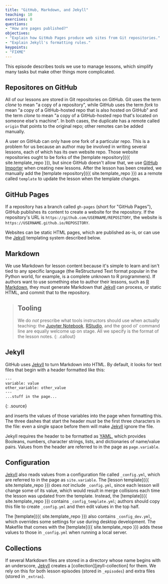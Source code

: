 ```yaml
---
title: "GitHub, Markdown, and Jekyll"
teaching: 10
exercises: 0
questions:
- "How are pages published?"
objectives:
- "Explain how GitHub Pages produce web sites from Git repositories."
- "Explain Jekyll's formatting rules."
keypoints:
- "FIXME"
---
```

This episode describes tools we use to manage lessons,
which simplify many tasks but make other things more complicated.

## Repositores on GitHub

All of our lessons are stored in Git repositories on GitHub.
Git uses the term *clone* to mean "a copy of a repository",
while GitHub uses the term *fork* to mean "a copy of a GitHub-hosted repo that is also hosted on GitHub"
and the term *clone* to mean "a copy of a GitHub-hosted repo that's located on someone else's machine".
In both cases,
the duplicate has a remote called `origin` that points to the original repo;
other remotes can be added manually.

A user on GitHub can only have one fork of a particular repo.
This is a problem for us because an author may be involved in writing several lessons,
each of which has its own website repo.
Those website repositories ought to be forks of the [template repository]({{ site.template_repo }}),
but since GitHub doesn't allow that,
we use [GitHub Importer][github-importer] when creating new lessons.
After the lesson has been created,
we manually add the [template repository]({{ site.template_repo }}) as a remote called `template`
to update the lesson when the template changes.

## GitHub Pages

If a repository has a branch called `gh-pages` (short for "GitHub Pages"),
GitHub publishes its content to create a website for the repository.
If the repository's URL is `https://github.com/USERNAME/REPOSITORY`,
the website is `https://USERNAME.github.io/REPOSITORY`.

Websites can be static HTML pages,
which are published as-is,
or can use the [Jekyll][jekyll] templating system described below.

## Markdown

We use Markdown for lesson content because it's simple to learn
and isn't tied to any specific language
(the ReStructured Text format popular in the Python world,
for example,
is a complete unknown to R programmers).
If authors want to use something else to author their lessons,
such as [R Markdown][r-markdown],
they must generate Markdown that [Jekyll][jekyll] can process,
or static HTML,
and commit that to the repository.

> ## Tooling
>
> We do *not* prescribe what tools instructors should use when actually teaching:
> the [Jupyter Notebook][jupyter],
> [RStudio][rstudio],
> and the good ol' command line are equally welcome up on stage.
> All we specify is the format of the lesson notes.
{: .callout}

## Jekyll

GitHub uses [Jekyll][jekyll] to turn Markdown into HTML.
By default,
it looks for text files that begin with a header formatted like this:

~~~
---
variable: value
other_variable: other_value
---
...stuff in the page...
~~~
{: .source}

and inserts the values of those variables into the page when formatting this.
The three dashes that start the header *must* be the first three characters in the file:
even a single space before them will make [Jekyll][jekyll] ignore the file.

Jekyll requires the header to be formatted as [YAML][yaml],
which provides Booleans, numbers, character strings, lists, and dictionaries of name/value pairs.
Values from the header are referred to in the page as `page.variable`.

## Configuration

[Jekyll][jekyll] also reads values from a configuration file called `_config.yml`,
which are referred to in the page as `site.variable`.
The [lesson template]({{ site.template_repo }}) does *not* include `_config.yml`,
since each lesson will change some of its value,
which would result in merge collisions each time the lesson was updated from the template.
Instead,
the [template]({{ site.template_repo }}) contains `_config_template.yml`;
authors should copy this file to create `_config.yml`
and then edit values in the top half.

The [template]({{ site.template_repo }}) also contains `_config_dev.yml`,
which overrides some settings for use during desktop development.
The Makefile that comes with the [template]({{ site.template_repo }})
adds these values to those in `_config.yml` when running a local server.

## Collections

If several Markdown files are stored in a directory whose name begins with an underscore,
[Jekyll][jekyll] creates a [collection][jeyll-collection] for them.
We rely on this for both lesson episodes (stored in `_episodes`)
and extra files (stored in `_extras`).

[github-importer]: https://import.github.com/
[jekyll]: http://jekyllrb.com/
[jekyll-collection]: https://jekyllrb.com/docs/collections/
[jupyter]: https://jupyter.org/
[r-markdown]: http://rmarkdown.rstudio.com/
[rstudio]: https://www.rstudio.com/
[yaml]: http://yaml.org/
